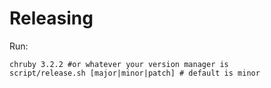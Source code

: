 # Releasing

Run:

    chruby 3.2.2 #or whatever your version manager is
    script/release.sh [major|minor|patch] # default is minor
